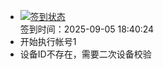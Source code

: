 - [![签到状态](https://github.com/womade/Cloud189-Actions/actions/workflows/main.yml/badge.svg?branch=main)](https://github.com/womade/Cloud189-Actions/actions/workflows/main.yml) <br> 签到时间：2025-09-05 18:40:24
- 开始执行帐号1
- 设备ID不存在，需要二次设备校验

